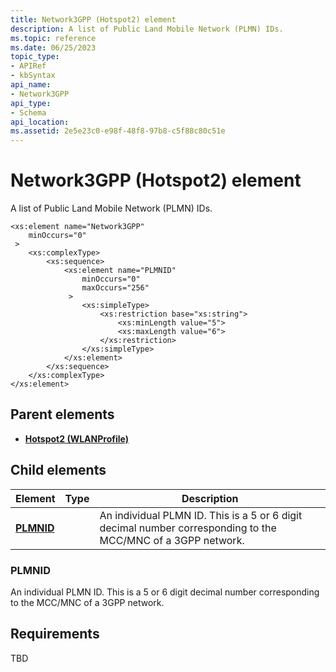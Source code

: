 ```yaml
---
title: Network3GPP (Hotspot2) element
description: A list of Public Land Mobile Network (PLMN) IDs.
ms.topic: reference
ms.date: 06/25/2023
topic_type: 
- APIRef
- kbSyntax
api_name: 
- Network3GPP
api_type: 
- Schema
api_location: 
ms.assetid: 2e5e23c0-e98f-48f8-97b8-c5f88c80c51e
---
```


# Network3GPP (Hotspot2) element

A list of Public Land Mobile Network (PLMN) IDs.

```XSD
<xs:element name="Network3GPP"
    minOccurs="0"
 >
    <xs:complexType>
        <xs:sequence>
            <xs:element name="PLMNID"
                minOccurs="0"
                maxOccurs="256"
             >
                <xs:simpleType>
                    <xs:restriction base="xs:string">
                        <xs:minLength value="5">
                        <xs:maxLength value="6">
                    </xs:restriction>
                </xs:simpleType>
            </xs:element>
        </xs:sequence>
    </xs:complexType>
</xs:element>
```

## Parent elements

* [**Hotspot2 (WLANProfile)**](./wlan-profileschema-hotspot2-wlanprofile-element.md)

## Child elements

| Element | Type | Description |
| - | - | - |
| [**PLMNID**](#plmnid) | | An individual PLMN ID. This is a 5 or 6 digit decimal number corresponding to the MCC/MNC of a 3GPP network. |

### PLMNID

An individual PLMN ID. This is a 5 or 6 digit decimal number corresponding to the MCC/MNC of a 3GPP network.

## Requirements

TBD
